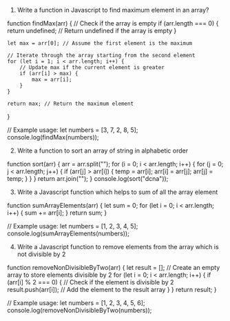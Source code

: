 1. Write a function in Javascript to find maximum element in an array?

function findMax(arr) {
    // Check if the array is empty
    if (arr.length === 0) {
        return undefined; // Return undefined if the array is empty
    }

    let max = arr[0]; // Assume the first element is the maximum

    // Iterate through the array starting from the second element
    for (let i = 1; i < arr.length; i++) {
        // Update max if the current element is greater
        if (arr[i] > max) {
            max = arr[i];
        }
    }

    return max; // Return the maximum element
}

// Example usage:
let numbers = [3, 7, 2, 8, 5];
console.log(findMax(numbers));

2. Write a function to sort an array of string in alphabetic order

function sort(arr) {
    arr = arr.split("");
    for (i = 0; i < arr.length; i++) {
        for (j = 0; j < arr.length; j++) {
            if (arr[j] > arr[i]) {
                temp = arr[i];
                arr[i] = arr[j];
                arr[j] = temp;
            }
        }
    }
    return arr.join("");
}
console.log(sort("dcna"));

3. Write a Javascript function which helps to sum of all the array element 

function sumArrayElements(arr) {
    let sum = 0;
    for (let i = 0; i < arr.length; i++) {
        sum += arr[i];
    }
    return sum;
}

// Example usage:
let numbers = [1, 2, 3, 4, 5];
console.log(sumArrayElements(numbers));

4. Write a Javascript function to remove elements from the array which is not divisible by 2

function removeNonDivisibleByTwo(arr) {
    let result = []; // Create an empty array to store elements divisible by 2
    for (let i = 0; i < arr.length; i++) {
        if (arr[i] % 2 === 0) { // Check if the element is divisible by 2
            result.push(arr[i]); // Add the element to the result array
        }
    }
    return result;
}

// Example usage:
let numbers = [1, 2, 3, 4, 5, 6];
console.log(removeNonDivisibleByTwo(numbers));